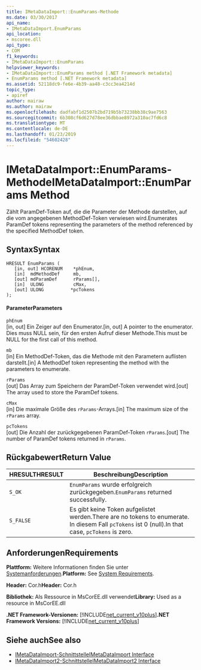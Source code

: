 ```yaml
---
title: IMetaDataImport::EnumParams-Methode
ms.date: 03/30/2017
api_name:
- IMetaDataImport.EnumParams
api_location:
- mscoree.dll
api_type:
- COM
f1_keywords:
- IMetaDataImport::EnumParams
helpviewer_keywords:
- IMetaDataImport::EnumParams method [.NET Framework metadata]
- EnumParams method [.NET Framework metadata]
ms.assetid: 52118dc9-fe6e-4b39-aa48-c3cc3ea4214d
topic_type:
- apiref
author: mairaw
ms.author: mairaw
ms.openlocfilehash: dadfabf1d2507b2bd719b5b73238bb38c9ae7563
ms.sourcegitcommit: 6b308cf6d627d78ee36dbbae8972a310ac7fd6c8
ms.translationtype: MT
ms.contentlocale: de-DE
ms.lasthandoff: 01/23/2019
ms.locfileid: "54602428"
---
```

# <a name="imetadataimportenumparams-method"></a><span data-ttu-id="5a6fb-102">IMetaDataImport::EnumParams-Methode</span><span class="sxs-lookup"><span data-stu-id="5a6fb-102">IMetaDataImport::EnumParams Method</span></span>
<span data-ttu-id="5a6fb-103">Zählt ParamDef-Token auf, die die Parameter der Methode darstellen, auf die vom angegebenen MethodDef-Token verwiesen wird.</span><span class="sxs-lookup"><span data-stu-id="5a6fb-103">Enumerates ParamDef tokens representing the parameters of the method referenced by the specified MethodDef token.</span></span>  
  
## <a name="syntax"></a><span data-ttu-id="5a6fb-104">Syntax</span><span class="sxs-lookup"><span data-stu-id="5a6fb-104">Syntax</span></span>  
  
```  
HRESULT EnumParams (  
   [in, out] HCORENUM    *phEnum,  
   [in]  mdMethodDef     mb,  
   [out] mdParamDef      rParams[],  
   [in]  ULONG           cMax,  
   [out] ULONG          *pcTokens  
);  
```  
  
#### <a name="parameters"></a><span data-ttu-id="5a6fb-105">Parameter</span><span class="sxs-lookup"><span data-stu-id="5a6fb-105">Parameters</span></span>  
 `phEnum`  
 <span data-ttu-id="5a6fb-106">[in, out] Ein Zeiger auf den Enumerator.</span><span class="sxs-lookup"><span data-stu-id="5a6fb-106">[in, out] A pointer to the enumerator.</span></span> <span data-ttu-id="5a6fb-107">Dies muss NULL sein, für den ersten Aufruf dieser Methode.</span><span class="sxs-lookup"><span data-stu-id="5a6fb-107">This must be NULL for the first call of this method.</span></span>  
  
 `mb`  
 <span data-ttu-id="5a6fb-108">[in] Ein MethodDef-Token, das die Methode mit den Parametern auflisten darstellt.</span><span class="sxs-lookup"><span data-stu-id="5a6fb-108">[in] A MethodDef token representing the method with the parameters to enumerate.</span></span>  
  
 `rParams`  
 <span data-ttu-id="5a6fb-109">[out] Das Array zum Speichern der ParamDef-Token verwendet wird.</span><span class="sxs-lookup"><span data-stu-id="5a6fb-109">[out] The array used to store the ParamDef tokens.</span></span>  
  
 `cMax`  
 <span data-ttu-id="5a6fb-110">[in] Die maximale Größe des `rParams`-Arrays.</span><span class="sxs-lookup"><span data-stu-id="5a6fb-110">[in] The maximum size of the `rParams` array.</span></span>  
  
 `pcTokens`  
 <span data-ttu-id="5a6fb-111">[out] Die Anzahl der zurückgegebenen ParamDef-Token `rParams`.</span><span class="sxs-lookup"><span data-stu-id="5a6fb-111">[out] The number of ParamDef tokens returned in `rParams`.</span></span>  
  
## <a name="return-value"></a><span data-ttu-id="5a6fb-112">Rückgabewert</span><span class="sxs-lookup"><span data-stu-id="5a6fb-112">Return Value</span></span>  
  
|<span data-ttu-id="5a6fb-113">HRESULT</span><span class="sxs-lookup"><span data-stu-id="5a6fb-113">HRESULT</span></span>|<span data-ttu-id="5a6fb-114">Beschreibung</span><span class="sxs-lookup"><span data-stu-id="5a6fb-114">Description</span></span>|  
|-------------|-----------------|  
|`S_OK`|<span data-ttu-id="5a6fb-115">`EnumParams` wurde erfolgreich zurückgegeben.</span><span class="sxs-lookup"><span data-stu-id="5a6fb-115">`EnumParams` returned successfully.</span></span>|  
|`S_FALSE`|<span data-ttu-id="5a6fb-116">Es gibt keine Token aufgelistet werden.</span><span class="sxs-lookup"><span data-stu-id="5a6fb-116">There are no tokens to enumerate.</span></span> <span data-ttu-id="5a6fb-117">In diesem Fall `pcTokens` ist 0 (null).</span><span class="sxs-lookup"><span data-stu-id="5a6fb-117">In that case, `pcTokens` is zero.</span></span>|  
  
## <a name="requirements"></a><span data-ttu-id="5a6fb-118">Anforderungen</span><span class="sxs-lookup"><span data-stu-id="5a6fb-118">Requirements</span></span>  
 <span data-ttu-id="5a6fb-119">**Plattform:** Weitere Informationen finden Sie unter [Systemanforderungen](../../../../docs/framework/get-started/system-requirements.md).</span><span class="sxs-lookup"><span data-stu-id="5a6fb-119">**Platform:** See [System Requirements](../../../../docs/framework/get-started/system-requirements.md).</span></span>  
  
 <span data-ttu-id="5a6fb-120">**Header:** Cor.h</span><span class="sxs-lookup"><span data-stu-id="5a6fb-120">**Header:** Cor.h</span></span>  
  
 <span data-ttu-id="5a6fb-121">**Bibliothek:** Als Ressource in MsCorEE.dll verwendet</span><span class="sxs-lookup"><span data-stu-id="5a6fb-121">**Library:** Used as a resource in MsCorEE.dll</span></span>  
  
 <span data-ttu-id="5a6fb-122">**.NET Framework-Versionen:** [!INCLUDE[net_current_v10plus](../../../../includes/net-current-v10plus-md.md)]</span><span class="sxs-lookup"><span data-stu-id="5a6fb-122">**.NET Framework Versions:** [!INCLUDE[net_current_v10plus](../../../../includes/net-current-v10plus-md.md)]</span></span>  
  
## <a name="see-also"></a><span data-ttu-id="5a6fb-123">Siehe auch</span><span class="sxs-lookup"><span data-stu-id="5a6fb-123">See also</span></span>
- [<span data-ttu-id="5a6fb-124">IMetaDataImport-Schnittstelle</span><span class="sxs-lookup"><span data-stu-id="5a6fb-124">IMetaDataImport Interface</span></span>](../../../../docs/framework/unmanaged-api/metadata/imetadataimport-interface.md)
- [<span data-ttu-id="5a6fb-125">IMetaDataImport2-Schnittstelle</span><span class="sxs-lookup"><span data-stu-id="5a6fb-125">IMetaDataImport2 Interface</span></span>](../../../../docs/framework/unmanaged-api/metadata/imetadataimport2-interface.md)
